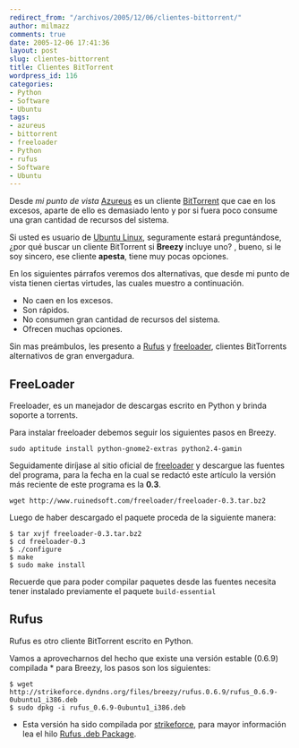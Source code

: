 ```yaml
---
redirect_from: "/archivos/2005/12/06/clientes-bittorrent/"
author: milmazz
comments: true
date: 2005-12-06 17:41:36
layout: post
slug: clientes-bittorrent
title: Clientes BitTorrent
wordpress_id: 116
categories:
- Python
- Software
- Ubuntu
tags:
- azureus
- bittorrent
- freeloader
- Python
- rufus
- Software
- Ubuntu
---
```


Desde _mi punto de vista_ [Azureus](http://azureus.sourceforge.net/) es un cliente [BitTorrent](http://www.bittorrent.com/) que cae en los excesos, aparte de ello es demasiado lento y por si fuera poco consume una gran cantidad de recursos del sistema.

Si usted es usuario de [Ubuntu Linux](http://www.ubuntu.com), seguramente estará preguntándose, ¿por qué buscar un cliente BitTorrent si **Breezy** incluye uno? , bueno, si le soy sincero, ese cliente **apesta**, tiene muy pocas opciones.

En los siguientes párrafos veremos dos alternativas, que desde mi punto de vista tienen ciertas virtudes, las cuales muestro a continuación.


  * No caen en los excesos.
  * Son rápidos.
  * No consumen gran cantidad de recursos del sistema.
  * Ofrecen muchas opciones.

Sin mas preámbulos, les presento a [Rufus](http://rufus.sourceforge.net/) y [freeloader](http://www.ruinedsoft.com/freeloader/), clientes BitTorrents alternativos de gran envergadura.

## FreeLoader

Freeloader, es un manejador de descargas escrito en Python y brinda soporte a torrents.

Para instalar freeloader debemos seguir los siguientes pasos en Breezy.

    sudo aptitude install python-gnome2-extras python2.4-gamin

Seguidamente diríjase al sitio oficial de [freeloader](http://www.ruinedsoft.com/freeloader/) y descargue las fuentes del programa, para la fecha en la cual se redactó este artículo la versión más reciente de este programa es la **0.3**.

    wget http://www.ruinedsoft.com/freeloader/freeloader-0.3.tar.bz2

Luego de haber descargado el paquete proceda de la siguiente manera:

    $ tar xvjf freeloader-0.3.tar.bz2
    $ cd freeloader-0.3
    $ ./configure
    $ make
    $ sudo make install

Recuerde que para poder compilar paquetes desde las fuentes necesita tener instalado previamente el paquete `build-essential`

## Rufus

Rufus es otro cliente BitTorrent escrito en Python.

Vamos a aprovecharnos del hecho que existe una versión estable (0.6.9) compilada * para Breezy, los pasos son los siguientes:

    $ wget http://strikeforce.dyndns.org/files/breezy/rufus.0.6.9/rufus_0.6.9-0ubuntu1_i386.deb
    $ sudo dpkg -i rufus_0.6.9-0ubuntu1_i386.deb

* Esta versión ha sido compilada por [strikeforce](http://www.ubuntuforums.org/member.php?u=22492), para mayor información lea el hilo [Rufus .deb Package](http://www.ubuntuforums.org/showthread.php?t=57590&highlight=Rufus).
